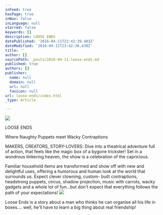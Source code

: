 ```yaml
---
inFeed: true
hasPage: true
inNav: false
inLanguage: null
starred: false
keywords: []
description: LOOSE ENDS
datePublished: '2016-04-11T23:42:39.403Z'
dateModified: '2016-04-11T23:42:36.430Z'
title: ''
author: []
sourcePath: _posts/2016-04-11-loose-ends.md
published: true
authors: []
publisher:
  name: null
  domain: null
  url: null
  favicon: null
url: loose-ends/index.html
_type: Article

---
```

![](https://s3-us-west-2.amazonaws.com/the-grid-img/p/0f8bd0140e85c140047f6520af98f21ff88c0b8b.jpg)

LOOSE ENDS

Where Naughty Puppets meet Wacky Contraptions

MAKERS, CREATORS, STORY-LOVERS: Dive into a theatrical adventure full of action, that feels like the magic box of a bygone trickster!
Set in a wondrous tinkering heaven, the show is a celebration of the capricious. 

Familiar household items are transformed and show off with new and delightful uses, offering a humorous and human look at the world that surrounds us.
Expect clever clowning, custom- built contraptions, headstrong puppets, circus, shadow projection, music with carrots, wacky gadgets and a whole lot of fun...but don't expect that everything follows the path of your expectations! ![](https://the-grid-user-content.s3-us-west-2.amazonaws.com/7fb3c9e0-4419-4c0b-b14a-a8d21020f383.jpg)

Loose Ends is a story about a man who thinks he can organise all his life in boxes....
well, he'll have to learn a big thing about real friendship!